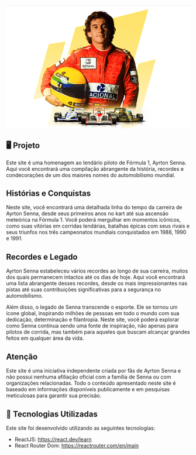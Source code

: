 <p>
    <img src="src/images/preview.png" alt="Prévia do Site"/>
</p>

## 🖥️ Projeto
Este site é uma homenagem ao lendário piloto de Fórmula 1, Ayrton Senna. Aqui você encontrará uma compilação abrangente da história, recordes e condecorações de um dos maiores nomes do automobilismo mundial.

## Histórias e Conquistas
Neste site, você encontrará uma detalhada linha do tempo da carreira de Ayrton Senna, desde seus primeiros anos no kart até sua ascensão meteórica na Fórmula 1. Você poderá mergulhar em momentos icônicos, como suas vitórias em corridas lendárias, batalhas épicas com seus rivais e seus triunfos nos três campeonatos mundiais conquistados em 1988, 1990 e 1991.

## Recordes e Legado
Ayrton Senna estabeleceu vários recordes ao longo de sua carreira, muitos dos quais permanecem intactos até os dias de hoje. Aqui você encontrará uma lista abrangente desses recordes, desde os mais impressionantes nas pistas até suas contribuições significativas para a segurança no automobilismo.

Além disso, o legado de Senna transcende o esporte. Ele se tornou um ícone global, inspirando milhões de pessoas em todo o mundo com sua dedicação, determinação e filantropia. Neste site, você poderá explorar como Senna continua sendo uma fonte de inspiração, não apenas para pilotos de corrida, mas também para aqueles que buscam alcançar grandes feitos em qualquer área da vida.

## Atenção
Este site é uma iniciativa independente criada por fãs de Ayrton Senna e não possui nenhuma afiliação oficial com a família de Senna ou com organizações relacionadas. Todo o conteúdo apresentado neste site é baseado em informações disponíveis publicamente e em pesquisas meticulosas para garantir sua precisão.

## 🚀 Tecnologias Utilizadas
Este site foi desenvolvido utilizando as seguintes tecnologias:

- ReactJS: https://react.dev/learn
- React Router Dom: https://reactrouter.com/en/main